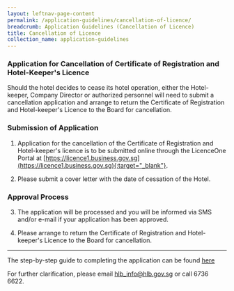 ```yaml
---
layout: leftnav-page-content
permalink: /application-guidelines/cancellation-of-licence/
breadcrumb: Application Guidelines (Cancellation of Licence) 
title: Cancellation of Licence
collection_name: application-guidelines
---
```


### **Application for Cancellation of Certificate of Registration and Hotel-Keeper's Licence**

Should the hotel decides to cease its hotel operation, either the Hotel-keeper, Company Director or authorized personnel will need to submit a cancellation application and arrange to return the Certificate of Registration and Hotel-keeper's Licence to the Board for cancellation.

### **Submission of Application**

1. Application for the cancellation of the Certificate of Registration and Hotel-keeper's licence is to be submitted online through the LicenceOne Portal at [https://licence1.business.gov.sg](https://licence1.business.gov.sg){:target="_blank"}.

2. Please submit a cover letter with the date of cessation of the Hotel.

### **Approval Process**

3. The application will be processed and you will be informed via SMS and/or e-mail if your application has been approved.

4. Please arrange to return the Certificate of Registration and Hotel-keeper's Licence to the Board for cancellation.

---

The step-by-step guide to completing the application can be found [here]({{site.baseurl}}/media/guides/files/guide-cancellation-of-licence.pdf)

For further clarification, please email [hlb_info@hlb.gov.sg](mailto:hlb_info@hlb.gov.sg) or call 6736 6622.